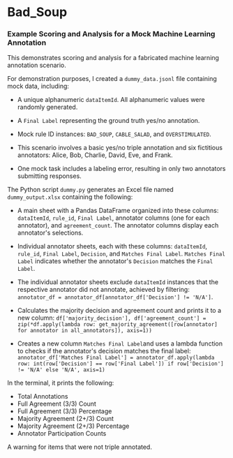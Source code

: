 # Bad_Soup

### Example Scoring and Analysis for a Mock Machine Learning Annotation

This demonstrates scoring and analysis for a fabricated machine learning annotation scenario.

For demonstration purposes, I created a `dummy_data.jsonl` file containing mock data, including:
- A unique alphanumeric `dataItemId`. All alphanumeric values were randomly generated. 
- A `Final Label` representing the ground truth yes/no annotation.
- Mock rule ID instances: `BAD_SOUP`, `CABLE_SALAD`, and `OVERSTIMULATED`.

- This scenario involves a basic yes/no triple annotation and six fictitious annotators: Alice, Bob, Charlie, David, Eve, and Frank.
- One mock task includes a labeling error, resulting in only two annotators submitting responses.

The Python script `dummy.py` generates an Excel file named `dummy_output.xlsx` containing the following:
- A main sheet with a Pandas DataFrame organized into these columns: `dataItemId`, `rule_id`, `Final Label`, annotator columns (one for each annotator), and `agreement_count`. The annotator columns display each annotator's selections.

- Individual annotator sheets, each with these columns: `dataItemId`, `rule_id`, `Final Label`, `Decision`, and `Matches Final Label`. `Matches Final Label` indicates whether the annotator's `Decision` matches the `Final Label`.
- The individual annotator sheets exclude `dataItemId` instances that the respective annotator did not annotate, achieved by filtering: `annotator_df = annotator_df[annotator_df['Decision'] != 'N/A']`.

- Calculates the majority decision and agreement count and prints it to a new column: `df['majority_decision'], df['agreement_count'] = zip(*df.apply(lambda row: get_majority_agreement([row[annotator] for annotator in all_annotators]), axis=1))`

- Creates a new column `Matches Final Label`and uses a lambda function to checks if the annotator's decision matches the final label:  `annotator_df['Matches Final Label'] = annotator_df.apply(lambda row: int(row['Decision'] == row['Final Label']) if row['Decision'] != 'N/A' else 'N/A', axis=1)`
 
In the terminal, it prints the following: 
- Total Annotations
- Full Agreement (3/3) Count
- Full Agreement (3/3) Percentage
- Majority Agreement (2+/3) Count
- Majority Agreement (2+/3) Percentage
- Annotator Participation Counts

A warning for items that were not triple annotated.

